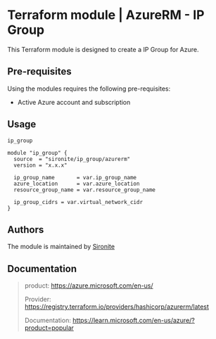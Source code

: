 # Terraform module | AzureRM - IP Group

This Terraform module is designed to create a IP Group for Azure.

## Pre-requisites

Using the modules requires the following pre-requisites:
 * Active Azure account and subscription 

## Usage

`ip_group`

```hcl
module "ip_group" {
  source  = "sironite/ip_group/azurerm"
  version = "x.x.x"

  ip_group_name       = var.ip_group_name
  azure_location      = var.azure_location
  resource_group_name = var.resource_group_name

  ip_group_cidrs = var.virtual_network_cidr
}

```

## Authors

The module is maintained by [Sironite](https://github.com/sironite)

## Documentation

> product: https://azure.microsoft.com/en-us/
> 
> Provider: https://registry.terraform.io/providers/hashicorp/azurerm/latest
> 
> Documentation: https://learn.microsoft.com/en-us/azure/?product=popular
